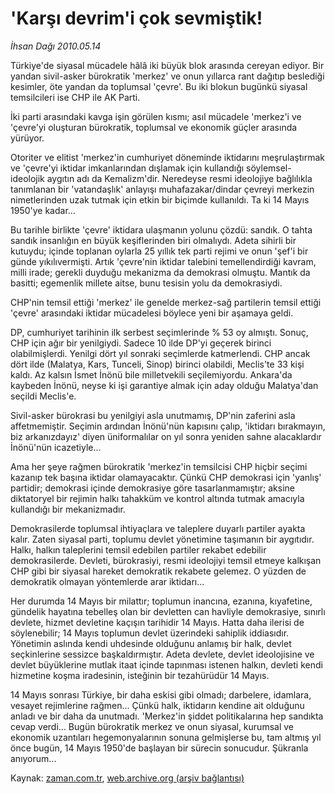 # 'Karşı devrim'i çok sevmiştik!

*İhsan Dağı 2010.05.14*

<td class="columnist-detail">
<p>Türkiye'de siyasal mücadele hâlâ iki büyük blok arasında cereyan ediyor. Bir yandan sivil-asker bürokratik 'merkez' ve onun yıllarca rant dağıtıp beslediği kesimler, öte yandan da toplumsal 'çevre'. Bu iki blokun bugünkü siyasal temsilcileri ise CHP ile AK Parti.</p>
<p>
<div id="haberMetinDiv">
<p> İki parti arasındaki kavga işin görülen kısmı; asıl mücadele 'merkez'i ve 'çevre'yi oluşturan bürokratik, toplumsal ve ekonomik güçler arasında yürüyor.
<p>Otoriter ve elitist 'merkez'in cumhuriyet döneminde iktidarını meşrulaştırmak ve 'çevre'yi iktidar imkanlarından dışlamak için kullandığı söylemsel-ideolojik aygıtın adı da Kemalizm'dir. Neredeyse resmi ideolojiye bağlılıkla tanımlanan bir 'vatandaşlık' anlayışı muhafazakar/dindar çevreyi merkezin nimetlerinden uzak tutmak için etkin bir biçimde kullanıldı. Ta ki 14 Mayıs 1950'ye kadar...
<p>Bu tarihle birlikte 'çevre' iktidara ulaşmanın yolunu çözdü: sandık. O tahta sandık insanlığın en büyük keşiflerinden biri olmalıydı. Adeta sihirli bir kutuydu; içinde toplanan oylarla 25 yıllık tek parti rejimi ve onun 'şef'i bir günde yıkılıvermişti. Artık 'çevre'nin iktidar talebini temellendirdiği kavram, milli irade; gerekli duyduğu mekanizma da demokrasi olmuştu. Mantık da basitti; egemenlik millete aitse, bunu tesisin yolu da demokrasiydi.
<p>CHP'nin temsil ettiği 'merkez' ile genelde merkez-sağ partilerin temsil ettiği 'çevre' arasındaki iktidar mücadelesi böylece yeni bir aşamaya geldi.
<p>DP, cumhuriyet tarihinin ilk serbest seçimlerinde % 53 oy almıştı. Sonuç, CHP için ağır bir yenilgiydi. Sadece 10 ilde DP'yi geçerek birinci olabilmişlerdi. Yenilgi dört yıl sonraki seçimlerde katmerlendi. CHP ancak dört ilde (Malatya, Kars, Tunceli, Sinop) birinci olabildi, Meclis'te 33 kişi kaldı. Az kalsın İsmet İnönü bile milletvekili seçilemiyordu. Ankara'da kaybeden İnönü, neyse ki işi garantiye almak için aday olduğu Malatya'dan seçildi Meclis'e.
<p>Sivil-asker bürokrasi bu yenilgiyi asla unutmamış, DP'nin zaferini asla affetmemiştir. Seçimin ardından İnönü'nün kapısını çalıp, 'iktidarı bırakmayın, biz arkanızdayız' diyen üniformalılar on yıl sonra yeniden sahne alacaklardır İnönü'nün icazetiyle...
<p>Ama her şeye rağmen bürokratik 'merkez'in temsilcisi CHP hiçbir seçimi kazanıp tek başına iktidar olamayacaktır. Çünkü CHP demokrasi için 'yanlış' partidir; demokrasi içinde demokrasiye göre tasarlanmamıştır; aksine diktatoryel bir rejimin halkı tahakküm ve kontrol altında tutmak amacıyla kullandığı bir mekanizmadır.
<p>Demokrasilerde toplumsal ihtiyaçlara ve taleplere duyarlı partiler ayakta kalır. Zaten siyasal parti, toplumu devlet yönetimine taşımanın bir aygıtıdır. Halkı, halkın taleplerini temsil edebilen partiler rekabet edebilir demokrasilerde. Devleti, bürokrasiyi, resmi ideolojiyi temsil etmeye kalkışan CHP gibi bir siyasal hareket demokratik rekabete gelemez. O yüzden de demokratik olmayan yöntemlerde arar iktidarı...
<p>Her durumda 14 Mayıs bir milattır; toplumun inancına, ezanına, kıyafetine, gündelik hayatına tebelleş olan bir devletten can havliyle demokrasiye, sınırlı devlete, hizmet devletine kaçışın tarihidir 14 Mayıs. Hatta daha ilerisi de söylenebilir; 14 Mayıs toplumun devlet üzerindeki sahiplik iddiasıdır. Yönetimin aslında kendi uhdesinde olduğunu anlamış bir halk, devlet seçkinlerine sessizce başkaldırmıştır. Adeta devlete, devlet ideolojisine ve devlet büyüklerine mutlak itaat içinde tapınması istenen halkın, devleti kendi hizmetine koşma iradesinin, isteğinin bir tezahürüdür 14 Mayıs.
<p>14 Mayıs sonrası Türkiye, bir daha eskisi gibi olmadı; darbelere, idamlara, vesayet rejimlerine rağmen... Çünkü halk, iktidarın kendine ait olduğunu anladı ve bir daha da unutmadı. 'Merkez'in şiddet politikalarına hep sandıkta cevap verdi... Bugün bürokratik merkez ve onun siyasal, kurumsal ve ekonomik uzantıları hegemonyalarının sonuna gelmişlerse bu, tam altmış yıl önce bugün, 14 Mayıs 1950'de başlayan bir sürecin sonucudur. Şükranla anıyorum...</p></p></p></p></p></p></p></p></p></p></div>
</p>
<a href="http://web.archive.org/web/20110107050744/mailto:i.dagi@zaman.com.tr">
</a></td>

Kaynak: [zaman.com.tr](http://zaman.com.tr/yazar.do?yazino=983885), [web.archive.org (arşiv bağlantısı)](http://web.archive.org/web/20110107050744/http://www.zaman.com.tr/yazar.do?yazino=983885)
